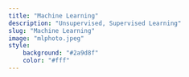 ```yaml
---
title: "Machine Learning"
description: "Unsupervised, Supervised Learning"
slug: "Machine Learning"
image: "mlphoto.jpeg"
style:
    background: "#2a9d8f"
    color: "#fff"
---
```

